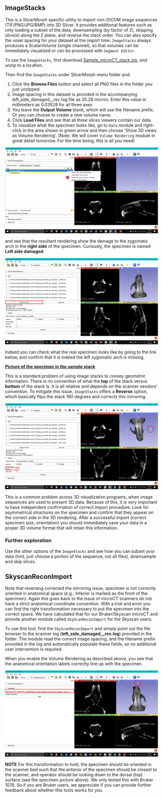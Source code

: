 ## ImageStacks
This is a SlicerMorph specific utility to import non-DICOM image sequences (TIF/PNG/JPG/BMP) into 3D Slicer. It provides additional features such as only loading a subset of the data, downsampling (by factor of 2), skipping slice(s) along the Z plane, and reverse the stack order. You can also specify the voxel spacing for your dataset at the import time. `ImageStacks` always produces a ScalarVolume (single channel), so that volumes can be immediately visualized or can be processed with `Segment Editor`.

To use the `ImageStacks`, first download <a href="https://app.box.com/s/zvs162oja7tzszesmygnqs15t631y15m/file/701646040827" target="_blank"> Sample_microCT_stack.zip</A>, and unzip to a location. 

Then find the `ImageStacks` under SlicerMorph menu folder and:

1. Click the **Browse Files** button and select all *PNG* files in the folder you just unzipped.
2. Image spacing in this dataset is provided in the accompanying left_side_damaged__rec.log file as 35.28 micron. Enter this value in millimeters as 0.03528 for all three axes
3. You leave the **Output Volume** blank, which will use the filename prefix. Or you can choose to create a new volume name. 
4. Click **Load Files** and see that all three slices viewers contain our data.
5. To visualize what the specimen looks like, go to `Data` module and right-click in the area shown in green arrow and then choose 'Show 3D views as Volume Rendering'. (Note: We will cover `Volume Rendering` module in great detail tomorrow. For the time being, this is all you need)

<img src="Data_Volume_Rendering.png">

and see that the resultant rendering show the damage to the zygomatic arch in the **right side** of the specimen. Curiously, the specimen is named **Left side damaged**. 

<img src="ImageStacks1.png">

Indeed you can check what the real specimen looks like by going to the link below, and confirm that it is indeed the left zygomatic arch is missing. 

<a href="https://app.box.com/s/zvs162oja7tzszesmygnqs15t631y15m/file/701653679714"> **Picture of the specimen in the sample stack** </A>

This is a standard problem of using image stacks to convey geometric information. There is no convention of what the **top** of the stack versus **bottom** of the stack is. It is all relative and depends on the scanner vendors' convention. To mitigate this issue, `ImageStacks` offers a **Reverse** option, which basically flips the stack 180 degrees and corrects this mirroring.

<img src="ImageStacks2.png">

This is a common problem across 3D visualization programs, when image sequences are used to present 3D data. Because of this, it is very important to have independent confirmation of correct import procedure. Look for asymmetrical structures on the specimen and confirm that they appear on the correct side in the 3D rendering. After a successful import (correct specimen size, orientation) you should immediately save your data in a proper 3D volume format that will retain this information. 

### Further exploration

Use the other options of the `ImageStacks` and see how you can subset your data (hint, just choose a portion of the sequence, not all files), downsample and skip slices. 

## SkyscanReconImport
Note that reversing corrected the mirroring issue, specimen is not correctly oriented in anatomical space (e.g., Inferior is marked as the front of the specimen). Again this goes back to the issue of microCT scanners do not have a strict anatomical coordinate convention. With a trial and error you can find the right transformation necessary to put the specimen into the correct space. We have calculated that for our Bruker/Skyscan microCT and provide another module called `SkyScanReconImport` for the Skyscan users. 

To use this tool, find the `SkyScanReconImport` and simply point out the file browser to the scanner log (**left_side_damaged__rec.log**) provided in the folder. The module read the correct image spacing, and the filename prefix provided in the log and automatically populate these fields, so no additional user intervention is required. 

When you enable the Volume Rendering as described above, you see that the anatomical orientation labels correctly line up with the specimen. 

<img src="SkyscanReconImport.png">

**NOTE** For this transformation to hold, the specimen should be oriented in the scanner bed such that the anterior of the specimen should be closest to the scanner, and operator should be looking down to the dorsal (top) surface (see the specimen picture above). We only tested this with Bruker 1076. So if you are Bruker users, we appreciate if you can provide further feedback about whether this tools works for you. 
